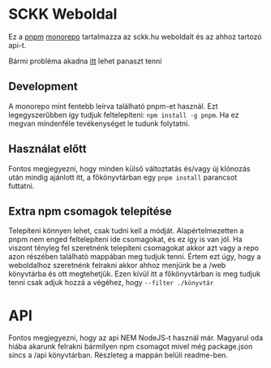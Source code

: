 # SCKK Weboldal

Ez a [pnpm](https://pnpm.io) [monorepo](https://monorepo.tools) tartalmazza az sckk.hu weboldalt és az ahhoz tartozó api-t.

Bármi probléma akadna [itt](https://github.com/SCKK-APMS-Dev/TaxiWeb/issues/new) lehet panaszt tenni

## Development

A monorepo mint fentebb leírva található pnpm-et használ. Ezt legegyszerűbben így tudjuk feltelepíteni: `npm install -g pnpm`.
Ha ez megvan mindenféle tevékenységet le tudunk folytatni.

## Használat előtt

Fontos megjegyezni, hogy minden külső változtatás és/vagy új klónozás után mindig ajánlott itt, a főkönyvtárban egy `pnpm install` parancsot futtatni.

## Extra npm csomagok telepítése

Telepíteni könnyen lehet, csak tudni kell a módját. Alapértelmezetten a pnpm nem enged feltelepíteni ide csomagokat, és ez így is van jól. Ha viszont tényleg fel szeretnénk telepíteni csomagokat akkor azt vagy a repo azon részében található mappában meg tudjuk tenni. Értem ezt úgy, hogy a weboldalhoz szeretnénk felrakni akkor ahhoz menjünk be a /web könyvtárba és ott megtehetjük.
Ezen kívül itt a főkönyvtárban is meg tudjuk tenni csak adjuk hozzá a végéhez, hogy `--filter ./könyvtár`

# API

Fontos megjegyezni, hogy az api NEM NodeJS-t használ már. Magyarul oda hiába akarunk felrakni bármilyen npm csomagot mivel még package.json sincs a /api könyvtárban. Részleteg a mappán belüli readme-ben.
